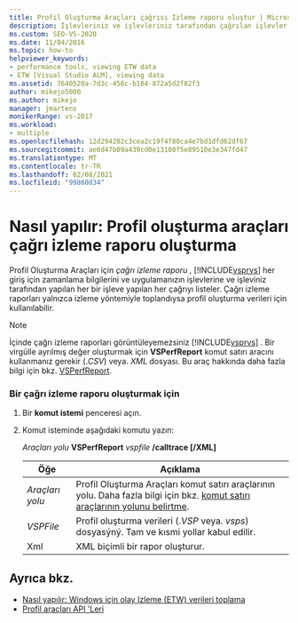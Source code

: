 ```yaml
---
title: Profil Oluşturma Araçları çağrısı Izleme raporu oluştur | Microsoft Docs
description: İşlevleriniz ve işlevleriniz tarafından çağrılan işlevler için zamanlama bilgilerini görmek üzere bir performans araçları çağrı izleme raporu oluşturun.
ms.custom: SEO-VS-2020
ms.date: 11/04/2016
ms.topic: how-to
helpviewer_keywords:
- performance tools, viewing ETW data
- ETW [Visual Studio ALM], viewing data
ms.assetid: 7640520a-7d3c-456c-b184-872a5d2f82f3
author: mikejo5000
ms.author: mikejo
manager: jmartens
monikerRange: vs-2017
ms.workload:
- multiple
ms.openlocfilehash: 12d294202c3cea2c19f4f88ca4e7bd1dfd62df67
ms.sourcegitcommit: ae6d47b09a439cd0e13180f5e89510e3e347fd47
ms.translationtype: MT
ms.contentlocale: tr-TR
ms.lasthandoff: 02/08/2021
ms.locfileid: "99860834"
---
```

# <a name="how-to-create-a-profiling-tools-call-trace-report"></a>Nasıl yapılır: Profil oluşturma araçları çağrı izleme raporu oluşturma
Profil Oluşturma Araçları için  *çağrı izleme raporu* , [!INCLUDE[vsprvs](../code-quality/includes/vsprvs_md.md)] her giriş için zamanlama bilgilerini ve uygulamanızın işlevlerine ve işleviniz tarafından yapılan her bir işleve yapılan her çağrıyı listeler. Çağrı izleme raporları yalnızca izleme yöntemiyle toplandıysa profil oluşturma verileri için kullanılabilir.

> [!NOTE]
> İçinde çağrı izleme raporları görüntüleyemezsiniz [!INCLUDE[vsprvs](../code-quality/includes/vsprvs_md.md)] . Bir virgülle ayrılmış değer oluşturmak için **VSPerfReport** komut satırı aracını kullanmanız gerekir (.*CSV*) veya. *XML* dosyası. Bu araç hakkında daha fazla bilgi için bkz. [VSPerfReport](../profiling/vsperfreport.md).

### <a name="to-create-a-call-trace-report"></a>Bir çağrı izleme raporu oluşturmak için

1. Bir **komut istemi** penceresi açın.

2. Komut isteminde aşağıdaki komutu yazın:

     *Araçları yolu* **VSPerfReport** *vspfile*  **/calltrace [/XML]**

    |Öğe|Açıklama|
    |-|-|
    |*Araçları yolu*|Profil Oluşturma Araçları komut satırı araçlarının yolu. Daha fazla bilgi için bkz. [komut satırı araçlarının yolunu belirtme](../profiling/specifying-the-path-to-profiling-tools-command-line-tools.md).|
    |*VSPFile*|Profil oluşturma verileri (.*VSP* veya. *vsps*) dosyasýný. Tam ve kısmi yollar kabul edilir.|
    |Xml|XML biçimli bir rapor oluşturur.|

## <a name="see-also"></a>Ayrıca bkz.
- [Nasıl yapılır: Windows için olay Izleme (ETW) verileri toplama](../profiling/how-to-collect-event-tracing-for-windows-etw-data.md)
- [Profil araçları API 'Leri](../profiling/profiling-tools-apis.md)
